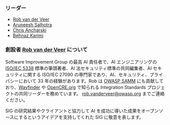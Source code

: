### リーダー
* [Rob van der Veer](mailto:rob.vanderveer@owasp.org)
* [Aruneesh Salhotra](mailto:aruneesh.salhotra@owasp.org)
* [Chris Ancharski](mailto:ancharskiadvisory@gmail.com)
* [Behnaz Karimi](mailto:Behnazkarimi91.bk67@gmail.com)

### 創設者 [Rob van der Veer](https://www.linkedin.com/in/robvanderveer/) について
Software Improvement Group の最高 AI 責任者で、AI エンジニアリングの [ISO/IEC 5338](https://www.iso.org/standard/81118.html) 標準の筆頭著者、AI 法セキュリティ標準の共同編集者、AI セキュリティに関する ISO/IEC 27090 の専門家であり、AI、セキュリティ、プライバシーにおいて 33 年の経験があります。Rob は [OWASP SAMM](https://owaspsamm.org/guidance/agile/) にも貢献しており、[Wayfinder](https://owasp.org/www-project-integration-standards/) や [OpenCRE.org](https://www.opencre.org/) で知られる Integration Standards プロジェクトの共同リーダーを務めています。 [rob.vanderveer@owasp.org](mailto:rob.vanderveer@owasp.org) までご連絡ください。

SIG の研究結果やクライアントと協力して AI を成功に導いた成果をオープンソースにするというアイデアを支持してくれた SIG に敬意を表します。
